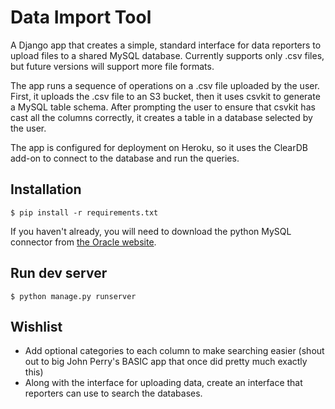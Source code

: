 Data Import Tool
=====

A Django app that creates a simple, standard interface for data reporters to upload files to a shared MySQL database. Currently supports only .csv files, but future versions will support more file formats.

The app runs a sequence of operations on a .csv file uploaded by the user. First, it uploads the .csv file to an S3 bucket, then it uses csvkit to generate a MySQL table schema. After prompting the user to ensure that csvkit has cast all the columns correctly, it creates a table in a database selected by the user.

The app is configured for deployment on Heroku, so it uses the ClearDB add-on to connect to the database and run the queries.

Installation
---
```
$ pip install -r requirements.txt
```
If you haven't already, you will need to download the python MySQL connector from [the Oracle website](http://dev.mysql.com/downloads/connector/python/).

Run dev server
---
```
$ python manage.py runserver
```

Wishlist
---
* Add optional categories to each column to make searching easier (shout out to big John Perry's BASIC app that once did pretty much exactly this)
* Along with the interface for uploading data, create an interface that reporters can use to search the databases.

